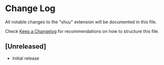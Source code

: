 # Change Log

All notable changes to the "shuu" extension will be documented in this file.

Check [Keep a Changelog](http://keepachangelog.com/) for recommendations on how to structure this file.

## [Unreleased]

- Initial release